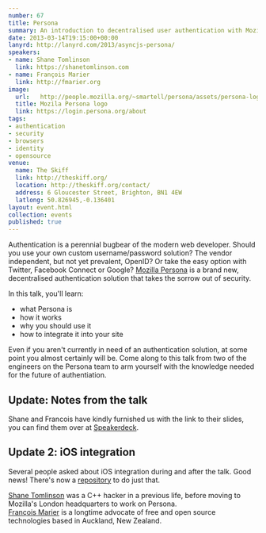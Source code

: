 ```yaml
---
number: 67
title: Persona
summary: An introduction to decentralised user authentication with Mozilla Persona
date: 2013-03-14T19:15:00+00:00
lanyrd: http://lanyrd.com/2013/asyncjs-persona/
speakers:
- name: Shane Tomlinson
  link: https://shanetomlinson.com
- name: François Marier
  link: http://fmarier.org
image:
  url:   http://people.mozilla.org/~smartell/persona/assets/persona-logo.png
  title: Mozila Persona logo
  link: https://login.persona.org/about
tags:
- authentication
- security
- browsers
- identity
- opensource
venue:
  name: The Skiff
  link: http://theskiff.org/
  location: http://theskiff.org/contact/
  address: 6 Gloucester Street, Brighton, BN1 4EW
  latlong: 50.826945,-0.136401
layout: event.html
collection: events
published: true
---
```


Authentication is a perennial bugbear of the modern web developer. Should you use your own custom username/password solution? The vendor independent, but not yet prevalent, OpenID? Or take the easy option with Twitter, Facebook Connect or Google? [Mozilla Persona][persona] is a brand new, decentralised authentication solution that takes the sorrow out of security.

In this talk, you'll learn:

* what Persona is
* how it works
* why you should use it
* how to integrate it into your site

Even if you aren't currently in need of an authentication solution, at some point you almost certainly will be. Come along to this talk from two of the engineers on the Persona team to arm yourself with the knowledge needed for the future of authentiation.

## Update: Notes from the talk

Shane and Francois have kindly furnished us with the link to their slides, you can find them over at [Speakerdeck][slides].

## Update 2: iOS integration

Several people asked about iOS integration during and after the talk. Good news! There's now a [repository][iOS] to do just that.

[Shane Tomlinson][shane] was a C++ hacker in a previous life, before moving to Mozilla's London headquarters to work on Persona.  
[François Marier][francois] is a longtime advocate of free and open source technologies based in Auckland, New Zealand.

[persona]: https://login.persona.org/about
[shane]: https://shanetomlinson.com
[francois]: http://fmarier.org
[slides]: https://speakerdeck.com/shanetomlinson/killing-passwords-one-site-at-a-time-with-mozilla-persona
[iOS]: https://github.com/mozilla/persona-ios
